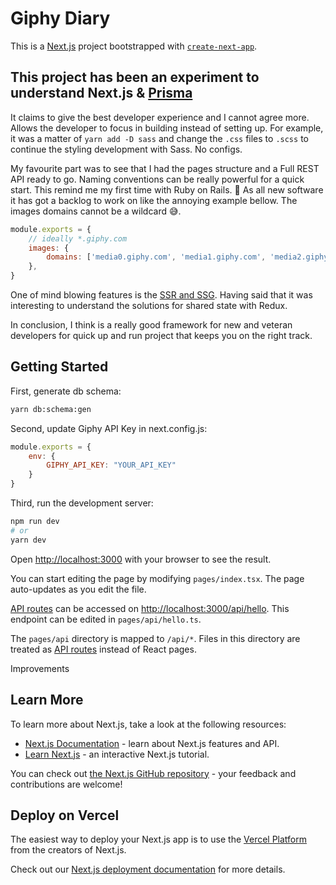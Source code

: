 # Giphy Diary

This is a [Next.js](https://nextjs.org/) project bootstrapped with [`create-next-app`](https://github.com/vercel/next.js/tree/canary/packages/create-next-app).

## This project has been an experiment to understand Next.js & [Prisma](https://www.prisma.io/)
It claims to give the best developer experience and I cannot agree more. Allows the developer to focus in building instead of setting up. For example, it was a matter of `yarn add -D sass` and change the `.css` files to `.scss` to continue the styling development with Sass. No configs.

My favourite part was to see that I had the pages structure and a Full REST API ready to go. Naming conventions can be really powerful for a quick start. This remind me my first time with Ruby on Rails. 🥰
As all new software it has got a backlog to work on like the annoying example bellow. The images domains cannot be a wildcard 😅.
```js
module.exports = {
    // ideally *.giphy.com
    images: {
        domains: ['media0.giphy.com', 'media1.giphy.com', 'media2.giphy.com', 'media3.giphy.com', 'media4.giphy.com', 'media5.giphy.com', 'media6.giphy.com'],
    },
}
```

One of mind blowing features is the [SSR and SSG](https://blog.logrocket.com/ssg-vs-ssr-in-next-js/). Having said that it was interesting to understand the solutions for shared state with Redux.

In conclusion, I think is a really good framework for new and veteran developers for quick up and run project that keeps you on the right track. 

## Getting Started

First, generate db schema:

```bash
yarn db:schema:gen
```

Second, update Giphy API Key in next.config.js:
```js
module.exports = {
    env: {
        GIPHY_API_KEY: "YOUR_API_KEY"
    }
}
```

Third, run the development server:

```bash
npm run dev
# or
yarn dev
```

Open [http://localhost:3000](http://localhost:3000) with your browser to see the result.

You can start editing the page by modifying `pages/index.tsx`. The page auto-updates as you edit the file.

[API routes](https://nextjs.org/docs/api-routes/introduction) can be accessed on [http://localhost:3000/api/hello](http://localhost:3000/api/hello). This endpoint can be edited in `pages/api/hello.ts`.

The `pages/api` directory is mapped to `/api/*`. Files in this directory are treated as [API routes](https://nextjs.org/docs/api-routes/introduction) instead of React pages.

Improvements


## Learn More

To learn more about Next.js, take a look at the following resources:

- [Next.js Documentation](https://nextjs.org/docs) - learn about Next.js features and API.
- [Learn Next.js](https://nextjs.org/learn) - an interactive Next.js tutorial.

You can check out [the Next.js GitHub repository](https://github.com/vercel/next.js/) - your feedback and contributions are welcome!

## Deploy on Vercel

The easiest way to deploy your Next.js app is to use the [Vercel Platform](https://vercel.com/new?utm_medium=default-template&filter=next.js&utm_source=create-next-app&utm_campaign=create-next-app-readme) from the creators of Next.js.

Check out our [Next.js deployment documentation](https://nextjs.org/docs/deployment) for more details.
